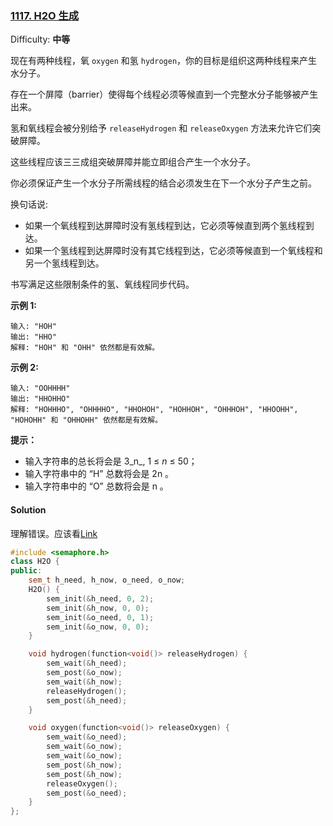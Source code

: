 ### [1117\. H2O 生成](https://leetcode-cn.com/problems/building-h2o/)

Difficulty: **中等**


现在有两种线程，氧 `oxygen` 和氢 `hydrogen`，你的目标是组织这两种线程来产生水分子。

存在一个屏障（barrier）使得每个线程必须等候直到一个完整水分子能够被产生出来。

氢和氧线程会被分别给予 `releaseHydrogen` 和 `releaseOxygen` 方法来允许它们突破屏障。

这些线程应该三三成组突破屏障并能立即组合产生一个水分子。

你必须保证产生一个水分子所需线程的结合必须发生在下一个水分子产生之前。

换句话说:

*   如果一个氧线程到达屏障时没有氢线程到达，它必须等候直到两个氢线程到达。
*   如果一个氢线程到达屏障时没有其它线程到达，它必须等候直到一个氧线程和另一个氢线程到达。

书写满足这些限制条件的氢、氧线程同步代码。

**示例 1:**

```
输入: "HOH"
输出: "HHO"
解释: "HOH" 和 "OHH" 依然都是有效解。
```

**示例 2:**

```
输入: "OOHHHH"
输出: "HHOHHO"
解释: "HOHHHO", "OHHHHO", "HHOHOH", "HOHHOH", "OHHHOH", "HHOOHH", "HOHOHH" 和 "OHHOHH" 依然都是有效解。
```

**提示：**

*   输入字符串的总长将会是 3_n_, 1 ≤ _n_ ≤ 50；
*   输入字符串中的 “H” 总数将会是 2n 。
*   输入字符串中的 “O” 总数将会是 n 。


#### Solution

理解错误。应该看[Link](https://leetcode-cn.com/problems/building-h2o/solution/c-shou-xie-xin-hao-liang-man-zu-ti-mu-yao-qiu-de-x/)  

```cpp
#include <semaphore.h>
class H2O {
public:
    sem_t h_need, h_now, o_need, o_now;
    H2O() {
        sem_init(&h_need, 0, 2);
        sem_init(&h_now, 0, 0);
        sem_init(&o_need, 0, 1);
        sem_init(&o_now, 0, 0);
    }

    void hydrogen(function<void()> releaseHydrogen) {
        sem_wait(&h_need);
        sem_post(&o_now);
        sem_wait(&h_now);
        releaseHydrogen();
        sem_post(&h_need);
    }

    void oxygen(function<void()> releaseOxygen) {
        sem_wait(&o_need);
        sem_wait(&o_now);
        sem_wait(&o_now);
        sem_post(&h_now);
        sem_post(&h_now);
        releaseOxygen();
        sem_post(&o_need);
    }
};
```